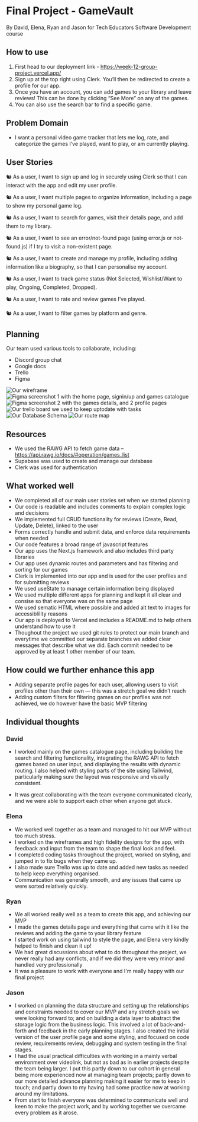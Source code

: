 # Final Project - GameVault

By David, Elena, Ryan and Jason for Tech Educators Software Development course

## How to use

1. First head to our deployment link - https://week-12-group-project.vercel.app/
2. Sign up at the top right using Clerk. You’ll then be redirected to create a profile for our app.
3. Once you have an account, you can add games to your library and leave reviews! This can be done by clicking “See More” on any of the games.
4. You can also use the search bar to find a specific game.

## Problem Domain

- I want a personal video game tracker that lets me log, rate, and categorize the games I’ve played, want to play, or am currently playing.

## User Stories

🐿️ As a user, I want to sign up and log in securely using Clerk so that I can interact with the app and edit my user profile.

🐿️ As a user, I want multiple pages to organize information, including a page to show my personal game log.

🐿️ As a user, I want to search for games, visit their details page, and add them to my library.

🐿️ As a user, I want to see an error/not-found page (using error.js or not-found.js) if I try to visit a non-existent page.

🐿️ As a user, I want to create and manage my profile, including adding information like a biography, so that I can personalise my account.

🐿️ As a user, I want to track game status (Not Selected, Wishlist/Want to play, Ongoing, Completed, Dropped).

🐿️ As a user, I want to rate and review games I’ve played.

🐿️ As a user, I want to filter games by platform and genre.

## Planning

Our team used various tools to collaborate, including:

- Discord group chat
- Google docs
- Trello
- Figma

![Our wireframe](planning_screenshots/Wireframe.png)
![Figma screenshot 1 with the home page, signin/up and games catalogue](planning_screenshots/figma1.png)
![Figma screenshot 2 with the games details, and 2 profile pages](planning_screenshots/figma2.png)
![Our trello board we used to keep uptodate with tasks](planning_screenshots/trello.png)
![Our Database Schema](planning_screenshots/DatabaseSchema.png)
![Our route map](planning_screenshots/figjam_routemap.png)

## Resources

- We used the RAWG API to fetch game data – https://api.rawg.io/docs/#operation/games_list
- Supabase was used to create and manage our database
- Clerk was used for authentication

## What worked well

- We completed all of our main user stories set when we started planning
- Our code is readable and includes comments to explain complex logic and decisions
- We implemented full CRUD functionality for reviews (Create, Read, Update, Delete), linked to the user
- Forms correctly handle and submit data, and enforce data requirements when needed
- Our code features a broad range of javascript features
- Our app uses the Next.js framework and also includes third party libraries
- Our app uses dynamic routes and parameters and has filtering and sorting for our games
- Clerk is implemented into our app and is used for the user profiles and for submitting reviews
- We used useState to manage certain information being displayed
- We used multiple different apps for planning and kept it all clear and consise so that everyone was on the same page
- We used sematic HTML where possible and added alt text to images for accessiblility reasons
- Our app is deployed to Vercel and includes a README.md to help others understand how to use it
- Thoughout the project we used git rules to protect our main branch and everytime we committed our separate branches we added clear messages that describe what we did. Each commit needed to be approved by at least 1 other member of our team.

## How could we further enhance this app

- Adding separate profile pages for each user, allowing users to visit profiles other than their own — this was a stretch goal we didn’t reach
- Adding custom filters for filtering games on our profiles was not achieved, we do however have the basic MVP filtering

## Individual thoughts

### David

- I worked mainly on the games catalogue page, including building the search and filtering functionality, integrating the RAWG API to fetch games based on user input, and displaying the results with dynamic routing. I also helped with styling parts of the site using Tailwind, particularly making sure the layout was responsive and visually consistent.

- It was great collaborating with the team everyone communicated clearly, and we were able to support each other when anyone got stuck.

### Elena

- We worked well together as a team and managed to hit our MVP without too much stress.
- I worked on the wireframes and high fidelity designs for the app, with feedback and input from the team to shape the final look and feel.
- I completed coding tasks throughout the project, worked on styling, and jumped in to fix bugs when they came up.
- I also made sure Trello was up to date and added new tasks as needed to help keep everything organised.
- Communication was generally smooth, and any issues that came up were sorted relatively quickly.

### Ryan

- We all worked really well as a team to create this app, and achieving our MVP
- I made the games details page and everything that came with it like the reviews and adding the game to your library feature
- I started work on using tailwind to style the page, and Elena very kindly helped to finish and clean it up!
- We had great discussions about what to do throughout the project, we never really had any conflicts, and if we did they were very minor and handled very professionally
- It was a pleasure to work with everyone and I'm really happy with our final project

### Jason

- I worked on planning the data structure and setting up the relationships and constraints needed to cover our MVP and any stretch goals we were looking forward to; and on building a data layer to abstract the storage logic from the business logic. This involved a lot of back-and-forth and feedback in the early planning stages. I also created the initial version of the user profile page and some styling, and focused on code review, requirements review, debugging and system testing in the final stages.
- I had the usual practical difficulties with working in a mainly verbal environment over videolink, but not as bad as in earlier projects despite the team being larger. I put this partly down to our cohort in general being more experienced now at managing team projects; partly down to our more detailed advance planning making it easier for me to keep in touch; and partly down to my having had some practice now at working around my limitations.
- From start to finish everyone was determined to communicate well and keen to make the project work, and by working together we overcame every problem as it arose.
